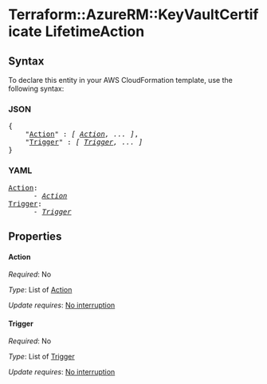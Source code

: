 # Terraform::AzureRM::KeyVaultCertificate LifetimeAction

## Syntax

To declare this entity in your AWS CloudFormation template, use the following syntax:

### JSON

<pre>
{
    "<a href="#action" title="Action">Action</a>" : <i>[ <a href="lifetimeaction-action.md">Action</a>, ... ]</i>,
    "<a href="#trigger" title="Trigger">Trigger</a>" : <i>[ <a href="lifetimeaction-trigger.md">Trigger</a>, ... ]</i>
}
</pre>

### YAML

<pre>
<a href="#action" title="Action">Action</a>: <i>
      - <a href="lifetimeaction-action.md">Action</a></i>
<a href="#trigger" title="Trigger">Trigger</a>: <i>
      - <a href="lifetimeaction-trigger.md">Trigger</a></i>
</pre>

## Properties

#### Action

_Required_: No

_Type_: List of <a href="lifetimeaction-action.md">Action</a>

_Update requires_: [No interruption](https://docs.aws.amazon.com/AWSCloudFormation/latest/UserGuide/using-cfn-updating-stacks-update-behaviors.html#update-no-interrupt)

#### Trigger

_Required_: No

_Type_: List of <a href="lifetimeaction-trigger.md">Trigger</a>

_Update requires_: [No interruption](https://docs.aws.amazon.com/AWSCloudFormation/latest/UserGuide/using-cfn-updating-stacks-update-behaviors.html#update-no-interrupt)

